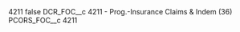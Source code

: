 <?xml version="1.0" encoding="UTF-8"?>
<CustomMetadata xmlns="http://soap.sforce.com/2006/04/metadata" xmlns:xsi="http://www.w3.org/2001/XMLSchema-instance" xmlns:xsd="http://www.w3.org/2001/XMLSchema">
    <label>4211</label>
    <protected>false</protected>
    <values>
        <field>DCR_FOC__c</field>
        <value xsi:type="xsd:string">4211 - Prog.-Insurance Claims &amp; Indem (36)</value>
    </values>
    <values>
        <field>PCORS_FOC__c</field>
        <value xsi:type="xsd:string">4211</value>
    </values>
</CustomMetadata>
